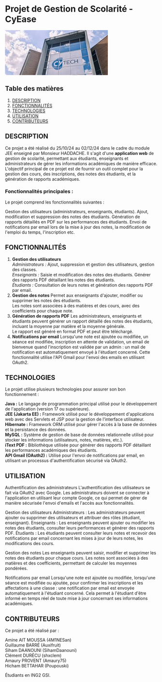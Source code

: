 # Projet de Gestion de Scolarité - **CyEase**

![alt_text](https://github.com/Auxifruit/ProjetGestionJEE/blob/main/banner.jpg)

## Table des matières
1. [DESCRIPTION](#description)
2. [FONCTIONNALITÉS](#fonctionnalités)
3. [TECHNOLOGIES](#technologies)
4. [UTILISATION](#utilisation)
5. [CONTRIBUTEURS](#contributeurs)

## DESCRIPTION
Ce projet a été réalisé du 25/10/24 au 02/12/24 dans le cadre du module JEE enseigné par Monsieur HADDACHE. Il s'agit d'une **application web** de gestion de scolarité, permettant aux étudiants, enseignants et administrateurs de gérer les informations académiques de manière efficace. L'objectif principal de ce projet est de fournir un outil complet pour la gestion des cours, des inscriptions, des notes des étudiants, et la génération de rapports académiques.

### Fonctionnalités principales :
Le projet comprend les fonctionnalités suivantes :

Gestion des utilisateurs (administrateurs, enseignants, étudiants).
Ajout, modification et suppression des notes des étudiants.
Génération de rapports détaillés en PDF sur les performances des étudiants.
Envoi de notifications par email lors de la mise à jour des notes, la modification de l'emploi du temps, l'inscription etc.

## FONCTIONNALITÉS

1. **Gestion des utilisateurs**  
   _Administrateurs :_ Ajout, suppression et gestion des utilisateurs, gestion des classes.  
   _Enseignants :_ Saisie et modification des notes des étudiants. Générer des rapports PDF détaillant les notes des étudiants.  
   _Étudiants :_ Consultation de leurs notes et génération des rapports PDF par email.  
2. **Gestion des notes**
   Permet aux enseignants d'ajouter, modifier ou supprimer les notes des étudiants.  
   Les notes sont associées à des matières et des cours, avec des coefficients pour chaque note.  
3. **Génération de rapports PDF**
   Les administrateurs, enseignants et étudiants peuvent générer un rapport détaillé des notes des étudiants, incluant la moyenne par matière et la moyenne générale.  
   Le rapport est généré en format PDF et peut être téléchargé.  
4. **Notifications par email**
   Lorsqu'une note est ajoutée ou modifiée, un séance est modifiée, inscription en attente de validation, un email de bienvenue quand l'inscription est validée par un admin : un mail de notification est automatiquement envoyé à l'étudiant concerné. Cette fonctionnalité utilise l'API Gmail pour l'envoi des emails en utilisant OAuth2.

## TECHNOLOGIES

Le projet utilise plusieurs technologies pour assurer son bon fonctionnement :

**Java :** Le langage de programmation principal utilisé pour le développement de l'application (version 17 ou supérieure).  
**JEE (Jakarta EE) :** Framework utilisé pour le développement d'applications web avec des Servlets et JSP pour la gestion de l'interface utilisateur.  
**Hibernate :** Framework ORM utilisé pour gérer l'accès à la base de données et la persistance des données.  
**MySQL :** Système de gestion de base de données relationnelle utilisé pour stocker les informations (utilisateurs, notes, matières, etc.).  
**iText PDF :** Bibliothèque utilisée pour générer des rapports PDF détaillant les performances académiques des étudiants.  
**API Gmail (OAuth2) :** Utilisé pour l'envoi de notifications par email, en utilisant un processus d'authentification sécurisé via OAuth2.  

## UTILISATION
Authentification des administrateurs
L'authentification des utilisateurs se fait via OAuth2 avec Google. Les administrateurs doivent se connecter à l'application en utilisant leur compte Google, ce qui permet de gérer de manière sécurisée l'envoi d'emails et l'accès aux fonctionnalités.

Gestion des utilisateurs
Administrateurs : Les administrateurs peuvent ajouter ou supprimer des utilisateurs et attribuer des rôles (étudiant, enseignant).
Enseignants : Les enseignants peuvent ajouter ou modifier les notes des étudiants, consulter leurs performances et générer des rapports PDF.
Étudiants : Les étudiants peuvent consulter leurs notes et recevoir des notifications par email concernant les mises à jour de leurs notes, les modifications des cours.

Gestion des notes
Les enseignants peuvent saisir, modifier et supprimer les notes des étudiants pour chaque cours. Les notes sont associées à des matières et des coefficients, permettant de calculer les moyennes pondérées.

Notifications par email
Lorsqu'une note est ajoutée ou modifiée, lorsqu'une séance est modifiée ou ajoutée, pour confirmer les inscriptions et les affectations à une classe : une notification par email est envoyée automatiquement à l'étudiant concerné. Cela permet à l'étudiant d'être informé en temps réel de toute mise à jour concernant ses informations académiques.

## CONTRIBUTEURS
Ce projet a été réalisé par :

Amine AIT MOUSSA (4M1NESan)  
Guillaume BARRÉ (Auxifruit)  
Siham DAANOUNI (SihamDaanouni)  
Clément DURÉCU (shxclem)  
Amaury PROVENT (Amaury75)  
Hicham BETTAHAR (Poupouski)

Étudiants en ING2 GSI.
